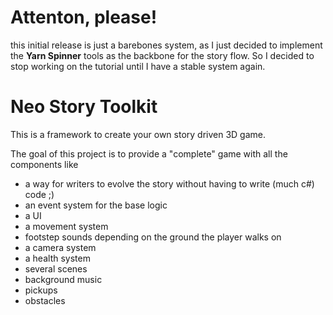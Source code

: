 # Attenton, please!
this initial release is just a barebones system, as I just decided to implement the **Yarn Spinner** tools as the backbone for the story flow.
So I decided to stop working on the tutorial until I have a stable system again.

# Neo Story Toolkit

This is a framework to create your own story driven 3D game.

The goal of this project is to provide a "complete" game with all the components like
* a way for writers to evolve the story without having to write (much c#) code ;)
* an event system for the base logic
* a UI
* a movement system
* footstep sounds depending on the ground the player walks on
* a camera system
* a health system
* several scenes
* background music
* pickups
* obstacles

